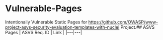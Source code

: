 # Vulnerable-Pages
Intentionally Vulnerable Static Pages for https://github.com/OWASP/www-project-asvs-security-evaluation-templates-with-nuclei Project.## ASVS Pages
| ASVS Req. ID | Link |
|---|---|

